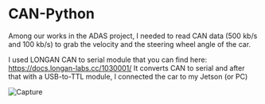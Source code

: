 # CAN-Python
Among our works in the ADAS project, I needed to read CAN data (500 kb/s and 100 kb/s) to grab the velocity and the steering wheel angle of the car.

I used LONGAN CAN to serial module that you can find here:
https://docs.longan-labs.cc/1030001/
It converts CAN to serial and after that with a USB-to-TTL module, I connected the car to my Jetson (or PC) 



![Capture](https://github.com/salemsajjad/CAN-Python/assets/31271355/cc622f19-f610-4084-aacb-376779622710)
